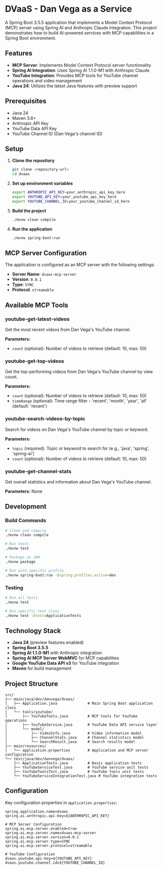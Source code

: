 # DVaaS - Dan Vega as a Service

A Spring Boot 3.5.5 application that implements a Model Context Protocol (MCP) server using Spring AI and Anthropic Claude integration. This project demonstrates how to build AI-powered services with MCP capabilities in a Spring Boot environment.

## Features

- **MCP Server**: Implements Model Context Protocol server functionality
- **Spring AI Integration**: Uses Spring AI 1.1.0-M1 with Anthropic Claude
- **YouTube Integration**: Provides MCP tools for YouTube channel operations and video management
- **Java 24**: Utilizes the latest Java features with preview support

## Prerequisites

- Java 24
- Maven 3.6+
- Anthropic API Key
- YouTube Data API Key
- YouTube Channel ID (Dan Vega's channel ID)

## Setup

1. **Clone the repository**
   ```bash
   git clone <repository-url>
   cd dvaas
   ```

2. **Set up environment variables**
   ```bash
   export ANTHROPIC_API_KEY=your_anthropic_api_key_here
   export YOUTUBE_API_KEY=your_youtube_api_key_here
   export YOUTUBE_CHANNEL_ID=your_youtube_channel_id_here
   ```

3. **Build the project**
   ```bash
   ./mvnw clean compile
   ```

4. **Run the application**
   ```bash
   ./mvnw spring-boot:run
   ```

## MCP Server Configuration

The application is configured as an MCP server with the following settings:

- **Server Name**: `dvaas-mcp-server`
- **Version**: `0.0.1`
- **Type**: `SYNC`
- **Protocol**: `streamable`

## Available MCP Tools

### youtube-get-latest-videos

Get the most recent videos from Dan Vega's YouTube channel.

**Parameters:**
- `count` (optional): Number of videos to retrieve (default: 10, max: 50)

### youtube-get-top-videos

Get the top-performing videos from Dan Vega's YouTube channel by view count.

**Parameters:**
- `count` (optional): Number of videos to retrieve (default: 10, max: 50)
- `timeRange` (optional): Time range filter - 'recent', 'month', 'year', 'all' (default: 'recent')

### youtube-search-videos-by-topic

Search for videos on Dan Vega's YouTube channel by topic or keyword.

**Parameters:**
- `topic` (required): Topic or keyword to search for (e.g., 'java', 'spring', 'spring-ai')
- `count` (optional): Number of videos to retrieve (default: 10, max: 50)

### youtube-get-channel-stats

Get overall statistics and information about Dan Vega's YouTube channel.

**Parameters:** None

## Development

### Build Commands

```bash
# Clean and compile
./mvnw clean compile

# Run tests
./mvnw test

# Package as JAR
./mvnw package

# Run with specific profile
./mvnw spring-boot:run -Dspring.profiles.active=dev
```

### Testing

```bash
# Run all tests
./mvnw test

# Run specific test class
./mvnw test -Dtest=ApplicationTests
```

## Technology Stack

- **Java 24** (preview features enabled)
- **Spring Boot 3.5.5**
- **Spring AI 1.1.0-M1** with Anthropic integration
- **Spring AI MCP Server WebMVC** for MCP capabilities
- **Google YouTube Data API v3** for YouTube integration
- **Maven** for build management

## Project Structure

```
src/
├── main/java/dev/danvega/dvaas/
│   ├── Application.java              # Main Spring Boot application class
│   └── tools/youtube/
│       ├── YouTubeTools.java         # MCP tools for YouTube operations
│       ├── YouTubeService.java       # YouTube Data API service layer
│       └── model/
│           ├── VideoInfo.java        # Video information model
│           ├── ChannelStats.java     # Channel statistics model
│           └── SearchResult.java     # Search results model
├── main/resources/
│   └── application.properties        # Application and MCP server configuration
└── test/java/dev/danvega/dvaas/
    ├── ApplicationTests.java         # Basic application tests
    ├── YouTubeServiceTest.java       # YouTube service unit tests
    ├── YouTubeToolsTest.java         # YouTube tools unit tests
    └── YouTubeServiceIntegrationTest.java # YouTube integration tests
```

## Configuration

Key configuration properties in `application.properties`:

```properties
spring.application.name=dvaas
spring.ai.anthropic.api-key=${ANTHROPIC_API_KEY}

# MCP Server Configuration
spring.ai.mcp.server.enabled=true
spring.ai.mcp.server.name=dvaas-mcp-server
spring.ai.mcp.server.version=0.0.1
spring.ai.mcp.server.type=SYNC
spring.ai.mcp.server.protocol=streamable

# YouTube Configuration
dvaas.youtube.api-key=${YOUTUBE_API_KEY}
dvaas.youtube.channel-id=${YOUTUBE_CHANNEL_ID}
```